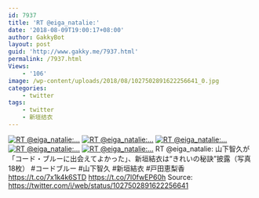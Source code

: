 ```yaml
---
id: 7937
title: 'RT @eiga_natalie:'
date: '2018-08-09T19:00:17+08:00'
author: GakkyBot
layout: post
guid: 'http://www.gakky.me/7937.html'
permalink: /7937.html
Views:
    - '106'
image: /wp-content/uploads/2018/08/1027502891622256641_0.jpg
categories:
    - twitter
tags:
    - twitter
    - 新垣结衣
---
```


[![RT @eiga_natalie:...](http://www.yui-aragaki.org/wp-content/uploads/2018/08/1027502891622256641_0.jpg)](http://www.yui-aragaki.org/wp-content/uploads/2018/08/1027502891622256641_0.jpg)
[![RT @eiga_natalie:...](http://www.yui-aragaki.org/wp-content/uploads/2018/08/1027502891622256641_1.jpg)](http://www.yui-aragaki.org/wp-content/uploads/2018/08/1027502891622256641_1.jpg)
[![RT @eiga_natalie:...](http://www.yui-aragaki.org/wp-content/uploads/2018/08/1027502891622256641_2.jpg)](http://www.yui-aragaki.org/wp-content/uploads/2018/08/1027502891622256641_2.jpg)
[![RT @eiga_natalie:...](http://www.yui-aragaki.org/wp-content/uploads/2018/08/1027502891622256641_3.jpg)](http://www.yui-aragaki.org/wp-content/uploads/2018/08/1027502891622256641_3.jpg)
[![RT @eiga_natalie:...](http://www.yui-aragaki.org/wp-content/uploads/2018/08/1027502891622256641_4.jpg)](http://www.yui-aragaki.org/wp-content/uploads/2018/08/1027502891622256641_4.jpg)
RT @eiga\_natalie: 山下智久が「コード・ブルーに出会えてよかった」、新垣結衣は“きれいの秘訣”披露（写真18枚） #コードブルー #山下智久 #新垣結衣 #戸田恵梨香 https://t.co/7x1k4k6STD https://t.co/7l0fwEP60h
Source: <https://twitter.com/i/web/status/1027502891622256641>
